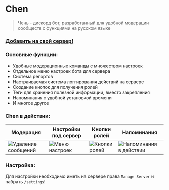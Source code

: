 # Chen

> Чень - дискорд бот, разработанный для удобной модерации сообществ с функциями на русском языке

### [Добавить на свой сервер!](https://discord.com/oauth2/authorize?client_id=661443692447662102&permissions=1494984682710&scope=applications.commands%20bot)

### Основные функции:
- Удобные модерационные команды с множеством настроек
- Отдельное меню настроек бота для сервера
- Система репортов
- Настраиваемая система логгирования действий на сервере
- Создание кнопок для получения ролей
- Теги для хранения полезной информации, вместо закрепления
- Напоминания с удобной установкой времени
- И многое другое


### Chen  в действии:

| Модерация                                              | Настройки под сервер                                                                                       | Кнопки ролей                                     | Напоминания                                                |
|--------------------------------------------------------|------------------------------------------------------------------------------------------------------------|--------------------------------------------------|------------------------------------------------------------|
| ![Удаление сообщений](https://i.imgur.com/0YvVsh8.png) | ![Меню настроек](https://i.imgur.com/UgQQ3BL.png) | ![Кнопки ролей](https://i.imgur.com/YQ8Mse9.png) | ![Напоминания в действии](https://i.imgur.com/Yw996fe.png) |

### Настройка:

Для настройки необходимо иметь на сервере права `Manage Server` и набрать `/settings`!
